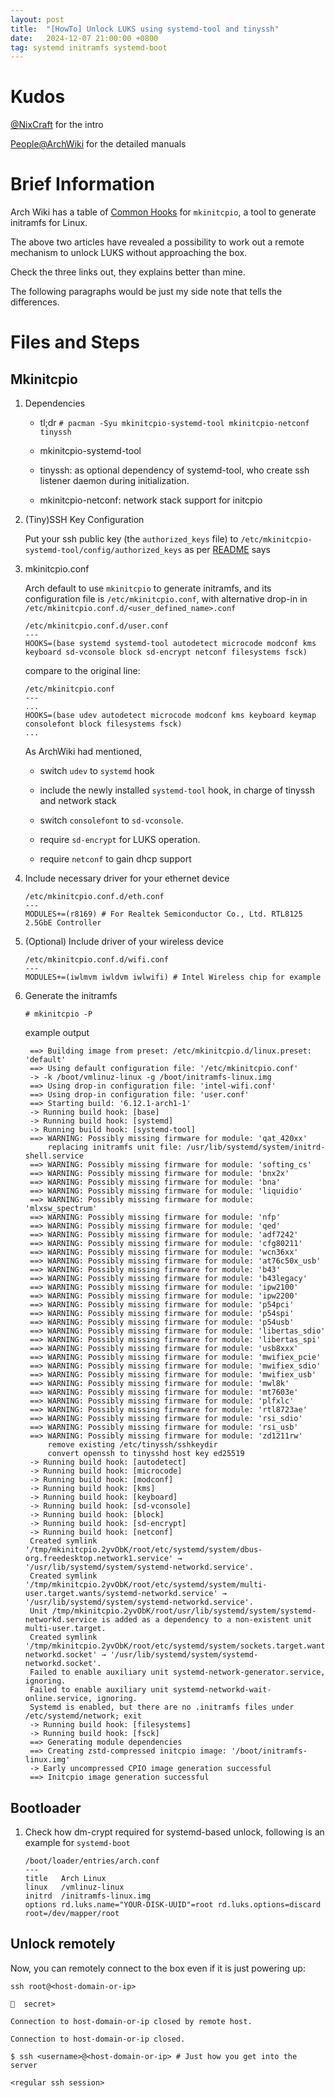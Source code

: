 ```yaml
---
layout: post
title:  "[HowTo] Unlock LUKS using systemd-tool and tinyssh"
date:   2024-12-07 21:00:00 +0800
tag: systemd initramfs systemd-boot
---
```


# Kudos

[@NixCraft](https://www.cyberciti.biz/security/how-to-unlock-luks-using-dropbear-ssh-keys-remotely-in-linux/) for the intro

[People@ArchWiki](https://wiki.archlinux.org/title/Dm-crypt/Specialties#Remote_unlocking_of_root_(or_other)_partition) for the detailed manuals

# Brief Information

Arch Wiki has a table of [Common Hooks](https://wiki.archlinux.org/title/Mkinitcpio#Common_hooks) for `mkinitcpio`, a tool to generate initramfs for Linux.

The above two articles have revealed a possibility to work out a remote mechanism to unlock LUKS without approaching the box.

Check the three links out, they explains better than mine.

The following paragraphs would be just my side note that tells the differences.

# Files and Steps

## Mkinitcpio

1. Dependencies

    - tl;dr `# pacman -Syu mkinitcpio-systemd-tool mkinitcpio-netconf tinyssh`

    - mkinitcpio-systemd-tool

    - tinyssh: as optional dependency of systemd-tool, who create ssh listener daemon during initialization.

    - mkinitcpio-netconf: network stack support for initcpio

2. (Tiny)SSH Key Configuration

    Put your ssh public key (the `authorized_keys` file) to `/etc/mkinitcpio-systemd-tool/config/authorized_keys` as per [README](https://github.com/random-archer/mkinitcpio-systemd-tool) says

3. mkinitcpio.conf

    Arch default to use `mkinitcpio` to generate initramfs, and its configuration file is `/etc/mkinitcpio.conf`, with alternative drop-in in `/etc/mkinitcpio.conf.d/<user_defined_name>.conf`

    ```shell
    /etc/mkinitcpio.conf.d/user.conf
    ---
    HOOKS=(base systemd systemd-tool autodetect microcode modconf kms keyboard sd-vconsole block sd-encrypt netconf filesystems fsck)
    ```

    compare to the original line:

    ```shell
    /etc/mkinitcpio.conf
    ---
    ...
    HOOKS=(base udev autodetect microcode modconf kms keyboard keymap consolefont block filesystems fsck)
    ...
    ```

    As ArchWiki had mentioned,

    - switch `udev` to `systemd` hook

    - include the newly installed `systemd-tool` hook, in charge of tinyssh and network stack

    - switch `consolefont` to `sd-vconsole`.

    - require `sd-encrypt` for LUKS operation.

    - require `netconf` to gain dhcp support

4. Include necessary driver for your ethernet device

    ```shell
    /etc/mkinitcpio.conf.d/eth.conf
    ---
    MODULES+=(r8169) # For Realtek Semiconductor Co., Ltd. RTL8125 2.5GbE Controller
    ```

5. (Optional) Include driver of your wireless device

    ```shell
    /etc/mkinitcpio.conf.d/wifi.conf
    ---
    MODULES+=(iwlmvm iwldvm iwlwifi) # Intel Wireless chip for example
    ```

5. Generate the initramfs

    `# mkinitcpio -P`

    example output

        ==> Building image from preset: /etc/mkinitcpio.d/linux.preset: 'default'
        ==> Using default configuration file: '/etc/mkinitcpio.conf'
        -> -k /boot/vmlinuz-linux -g /boot/initramfs-linux.img
        ==> Using drop-in configuration file: 'intel-wifi.conf'
        ==> Using drop-in configuration file: 'user.conf'
        ==> Starting build: '6.12.1-arch1-1'
        -> Running build hook: [base]
        -> Running build hook: [systemd]
        -> Running build hook: [systemd-tool]
        ==> WARNING: Possibly missing firmware for module: 'qat_420xx'
            replacing initramfs unit file: /usr/lib/systemd/system/initrd-shell.service
        ==> WARNING: Possibly missing firmware for module: 'softing_cs'
        ==> WARNING: Possibly missing firmware for module: 'bnx2x'
        ==> WARNING: Possibly missing firmware for module: 'bna'
        ==> WARNING: Possibly missing firmware for module: 'liquidio'
        ==> WARNING: Possibly missing firmware for module: 'mlxsw_spectrum'
        ==> WARNING: Possibly missing firmware for module: 'nfp'
        ==> WARNING: Possibly missing firmware for module: 'qed'
        ==> WARNING: Possibly missing firmware for module: 'adf7242'
        ==> WARNING: Possibly missing firmware for module: 'cfg80211'
        ==> WARNING: Possibly missing firmware for module: 'wcn36xx'
        ==> WARNING: Possibly missing firmware for module: 'at76c50x_usb'
        ==> WARNING: Possibly missing firmware for module: 'b43'
        ==> WARNING: Possibly missing firmware for module: 'b43legacy'
        ==> WARNING: Possibly missing firmware for module: 'ipw2100'
        ==> WARNING: Possibly missing firmware for module: 'ipw2200'
        ==> WARNING: Possibly missing firmware for module: 'p54pci'
        ==> WARNING: Possibly missing firmware for module: 'p54spi'
        ==> WARNING: Possibly missing firmware for module: 'p54usb'
        ==> WARNING: Possibly missing firmware for module: 'libertas_sdio'
        ==> WARNING: Possibly missing firmware for module: 'libertas_spi'
        ==> WARNING: Possibly missing firmware for module: 'usb8xxx'
        ==> WARNING: Possibly missing firmware for module: 'mwifiex_pcie'
        ==> WARNING: Possibly missing firmware for module: 'mwifiex_sdio'
        ==> WARNING: Possibly missing firmware for module: 'mwifiex_usb'
        ==> WARNING: Possibly missing firmware for module: 'mwl8k'
        ==> WARNING: Possibly missing firmware for module: 'mt7603e'
        ==> WARNING: Possibly missing firmware for module: 'plfxlc'
        ==> WARNING: Possibly missing firmware for module: 'rtl8723ae'
        ==> WARNING: Possibly missing firmware for module: 'rsi_sdio'
        ==> WARNING: Possibly missing firmware for module: 'rsi_usb'
        ==> WARNING: Possibly missing firmware for module: 'zd1211rw'
            remove existing /etc/tinyssh/sshkeydir
            convert openssh to tinysshd host key ed25519
        -> Running build hook: [autodetect]
        -> Running build hook: [microcode]
        -> Running build hook: [modconf]
        -> Running build hook: [kms]
        -> Running build hook: [keyboard]
        -> Running build hook: [sd-vconsole]
        -> Running build hook: [block]
        -> Running build hook: [sd-encrypt]
        -> Running build hook: [netconf]
        Created symlink '/tmp/mkinitcpio.2yvObK/root/etc/systemd/system/dbus-org.freedesktop.network1.service' → '/usr/lib/systemd/system/systemd-networkd.service'.
        Created symlink '/tmp/mkinitcpio.2yvObK/root/etc/systemd/system/multi-user.target.wants/systemd-networkd.service' → '/usr/lib/systemd/system/systemd-networkd.service'.
        Unit /tmp/mkinitcpio.2yvObK/root/usr/lib/systemd/system/systemd-networkd.service is added as a dependency to a non-existent unit multi-user.target.
        Created symlink '/tmp/mkinitcpio.2yvObK/root/etc/systemd/system/sockets.target.wants/systemd-networkd.socket' → '/usr/lib/systemd/system/systemd-networkd.socket'.
        Failed to enable auxiliary unit systemd-network-generator.service, ignoring.
        Failed to enable auxiliary unit systemd-networkd-wait-online.service, ignoring.
        Systemd is enabled, but there are no .initramfs files under /etc/systemd/network; exit
        -> Running build hook: [filesystems]
        -> Running build hook: [fsck]
        ==> Generating module dependencies
        ==> Creating zstd-compressed initcpio image: '/boot/initramfs-linux.img'
        -> Early uncompressed CPIO image generation successful
        ==> Initcpio image generation successful

## Bootloader

1. Check how dm-crypt required for systemd-based unlock, following is an example for `systemd-boot`

    ```
    /boot/loader/entries/arch.conf
    ---
    title   Arch Linux
    linux   /vmlinuz-linux
    initrd  /initramfs-linux.img
    options rd.luks.name="YOUR-DISK-UUID"=root rd.luks.options=discard root=/dev/mapper/root
    ```

## Unlock remotely

Now, you can remotely connect to the box even if it is just powering up:

```
ssh root@<host-domain-or-ip>

🔐  secret>

Connection to host-domain-or-ip closed by remote host.

Connection to host-domain-or-ip closed.

$ ssh <username>@<host-domain-or-ip> # Just how you get into the server

<regular ssh session>
```
